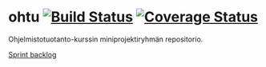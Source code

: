 # ohtu [![Build Status](https://travis-ci.org/tilastokeskus/ohtu.svg?branch=master)](https://travis-ci.org/tilastokeskus/ohtu) [![Coverage Status](https://coveralls.io/repos/github/tilastokeskus/ohtu/badge.svg?branch=master)](https://coveralls.io/github/tilastokeskus/ohtu?branch=master)

Ohjelmistotuotanto-kurssin miniprojektiryhmän repositorio.

[Sprint backlog](https://docs.google.com/spreadsheets/d/1WktIf_b_0nX5qcIBJk2txbbSskEGmRI-eBHJx5AuMAM/edit?usp=sharing)


